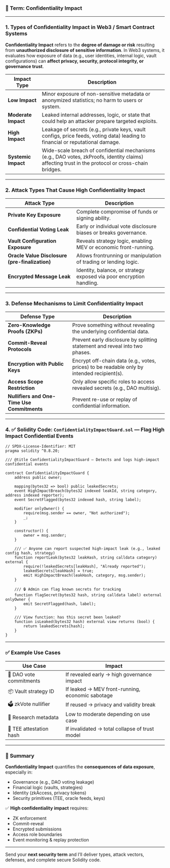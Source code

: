 ### 🔐 Term: **Confidentiality Impact**

---

### 1. **Types of Confidentiality Impact in Web3 / Smart Contract Systems**

**Confidentiality Impact** refers to the **degree of damage or risk** resulting from **unauthorized disclosure of sensitive information**. In Web3 systems, it evaluates how exposure of data (e.g., user identities, internal logic, vault configurations) can **affect privacy, security, protocol integrity, or governance trust**.

| Impact Type         | Description                                                                                                                                       |
| ------------------- | ------------------------------------------------------------------------------------------------------------------------------------------------- |
| **Low Impact**      | Minor exposure of non-sensitive metadata or anonymized statistics; no harm to users or system.                                                    |
| **Moderate Impact** | Leaked internal addresses, logic, or state that could help an attacker prepare targeted exploits.                                                 |
| **High Impact**     | Leakage of secrets (e.g., private keys, vault configs, price feeds, voting data) leading to financial or reputational damage.                     |
| **Systemic Impact** | Wide-scale breach of confidential mechanisms (e.g., DAO votes, zkProofs, identity claims) affecting trust in the protocol or cross-chain bridges. |

---

### 2. **Attack Types That Cause High Confidentiality Impact**

| Attack Type                                    | Description                                                          |
| ---------------------------------------------- | -------------------------------------------------------------------- |
| **Private Key Exposure**                       | Complete compromise of funds or signing ability.                     |
| **Confidential Voting Leak**                   | Early or individual vote disclosure biases or breaks governance.     |
| **Vault Configuration Exposure**               | Reveals strategy logic, enabling MEV or economic front-running.      |
| **Oracle Value Disclosure (pre-finalization)** | Allows frontrunning or manipulation of trading or lending logic.     |
| **Encrypted Message Leak**                     | Identity, balance, or strategy exposed via poor encryption handling. |

---

### 3. **Defense Mechanisms to Limit Confidentiality Impact**

| Defense Type                                | Description                                                                                |
| ------------------------------------------- | ------------------------------------------------------------------------------------------ |
| **Zero-Knowledge Proofs (ZKPs)**            | Prove something without revealing the underlying confidential data.                        |
| **Commit-Reveal Protocols**                 | Prevent early disclosure by splitting statement and reveal into two phases.                |
| **Encryption with Public Keys**             | Encrypt off-chain data (e.g., votes, prices) to be readable only by intended recipient(s). |
| **Access Scope Restriction**                | Only allow specific roles to access revealed secrets (e.g., DAO multisig).                 |
| **Nullifiers and One-Time Use Commitments** | Prevent re-use or replay of confidential information.                                      |

---

### 4. ✅ Solidity Code: `ConfidentialityImpactGuard.sol` — Flag High Impact Confidential Events

```solidity
// SPDX-License-Identifier: MIT
pragma solidity ^0.8.20;

/// @title ConfidentialityImpactGuard — Detects and logs high-impact confidential events

contract ConfidentialityImpactGuard {
    address public owner;

    mapping(bytes32 => bool) public leakedSecrets;
    event HighImpactBreach(bytes32 indexed leakId, string category, address indexed reporter);
    event SecretFlagged(bytes32 indexed hash, string label);

    modifier onlyOwner() {
        require(msg.sender == owner, "Not authorized");
        _;
    }

    constructor() {
        owner = msg.sender;
    }

    /// ✅ Anyone can report suspected high-impact leak (e.g., leaked config hash, strategy)
    function reportLeak(bytes32 leakHash, string calldata category) external {
        require(!leakedSecrets[leakHash], "Already reported");
        leakedSecrets[leakHash] = true;
        emit HighImpactBreach(leakHash, category, msg.sender);
    }

    /// 🔒 Admin can flag known secrets for tracking
    function flagSecret(bytes32 hash, string calldata label) external onlyOwner {
        emit SecretFlagged(hash, label);
    }

    /// View function: has this secret been leaked?
    function isLeaked(bytes32 hash) external view returns (bool) {
        return leakedSecrets[hash];
    }
}
```

---

### ✅ Example Use Cases

| Use Case                | Impact                                           |
| ----------------------- | ------------------------------------------------ |
| 🔐 DAO vote commitments | If revealed early → high governance impact       |
| 📦 Vault strategy ID    | If leaked → MEV front-running, economic sabotage |
| 🗳️ zkVote nullifier    | If reused → privacy and validity break           |
| 🧠 Research metadata    | Low to moderate depending on use case            |
| 🔑 TEE attestation hash | If invalidated → total collapse of trust model   |

---

### 🧠 Summary

**Confidentiality Impact** quantifies the **consequences of data exposure**, especially in:

* Governance (e.g., DAO voting leakage)
* Financial logic (vaults, strategies)
* Identity (zkAccess, privacy tokens)
* Security primitives (TEE, oracle feeds, keys)

✅ **High confidentiality impact** requires:

* ZK enforcement
* Commit-reveal
* Encrypted submissions
* Access role boundaries
* Event monitoring & replay protection

---

Send your **next security term** and I’ll deliver types, attack vectors, defenses, and complete secure Solidity code.
